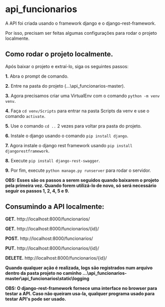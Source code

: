 # api_funcionarios

A API foi criada usando o framework django e o django-rest-framework. 

Por isso, precisam ser feitas algumas configurações para rodar o projeto localmente.

## Como rodar o projeto localmente.
Após baixar o projeto e extraí-lo, siga os seguintes passos:

**1.** Abra o prompt de comando.

**2.** Entre na pasta do projeto (...\api_funcionarios-master\).

**3.** Agora precisamos criar uma VirtualEnv com o comando `python -m venv venv`.

**4.** Faça `cd venv/Scripts` para entrar na pasta Scripts da venv e use o comando `activate`.

**5.** Use o comando `cd ..` 2 vezes para voltar pra pasta do projeto.

**6.** Instale o django usando o comando `pip install django`.

**7.** Agora instale o django rest framework usando `pip install djangorestframework`.

**8.** Execute `pip install django-rest-swagger`.

**9.** Por fim, execute `python manage.py runserver` para rodar o servidor.

**OBS: Esses são os passos a serem seguidos quando baixarem o projeto pela primeira vez.
Quando forem utilizá-lo de novo, só será necessário seguir os passos 1, 2, 4, 5 e 9.**


## Consumindo a API localmente:

**GET.** http://localhost:8000/funcionarios/

**GET.** http://localhost:8000/funcionarios/{id}/

**POST.** http://localhost:8000/funcionarios/

**PUT.** http://localhost:8000/funcionarios/{id}/

**DELETE.** http://localhost:8000/funcionarios/{id}/

**Quando qualquer ação é realizada, logs são registrados num arquivo dentro da pasta projeto no caminho ...\api_funcionarios-master\api_funcionarios\static\logging**

**OBS: O django-rest-framework fornece uma interface no browser para testar a API. Caso não queiram usa-la, 
qualquer programa usado para testar API's pode ser usado.**

